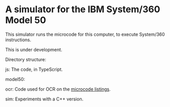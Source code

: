 # A simulator for the IBM System/360 Model 50

This simulator runs the microcode for this computer, to execute
System/360 instructions.

This is under development.

Directory structure:

js: The code, in TypeScript.

model50:

ocr: Code used for OCR on the [microcode listings](http://www.bitsavers.org/pdf/ibm/360/fe/2050/).

sim: Experiments with a C++ version.
